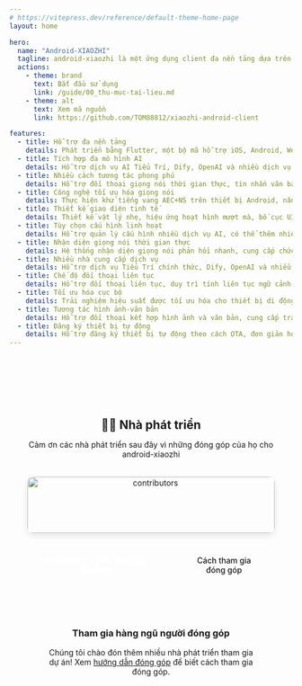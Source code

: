 ```yaml
---
# https://vitepress.dev/reference/default-theme-home-page
layout: home

hero:
  name: "Android-XIAOZHI"
  tagline: android-xiaozhi là một ứng dụng client đa nền tảng dựa trên Flutter cho Tiểu Trí, hỗ trợ iOS, Android, Web và nhiều nền tảng khác
  actions:
    - theme: brand
      text: Bắt đầu sử dụng
      link: /guide/00_thu-muc-tai-lieu.md
    - theme: alt
      text: Xem mã nguồn
      link: https://github.com/TOM88812/xiaozhi-android-client

features:
  - title: Hỗ trợ đa nền tảng
    details: Phát triển bằng Flutter, một bộ mã hỗ trợ iOS, Android, Web, Windows, macOS và Linux cùng nhiều nền tảng khác
  - title: Tích hợp đa mô hình AI
    details: Hỗ trợ dịch vụ AI Tiểu Trí, Dify, OpenAI và nhiều dịch vụ AI khác, có thể chuyển đổi giữa các mô hình khác nhau bất kỳ lúc nào
  - title: Nhiều cách tương tác phong phú
    details: Hỗ trợ đối thoại giọng nói thời gian thực, tin nhắn văn bản, tin nhắn hình ảnh, cũng như chức năng ngắt thủ công trong cuộc gọi
  - title: Công nghệ tối ưu hóa giọng nói
    details: Thực hiện khử tiếng vang AEC+NS trên thiết bị Android, nâng cao chất lượng tương tác giọng nói
  - title: Thiết kế giao diện tinh tế
    details: Thiết kế vật lý nhẹ, hiệu ứng hoạt hình mượt mà, bố cục UI tự thích ứng, mang lại trải nghiệm hình ảnh tốt hơn
  - title: Tùy chọn cấu hình linh hoạt
    details: Hỗ trợ quản lý cấu hình nhiều dịch vụ AI, có thể thêm nhiều Tiểu Trí vào danh sách trò chuyện
  - title: Nhận diện giọng nói thời gian thực
    details: Hệ thống nhận diện giọng nói phản hồi nhanh, cung cấp chức năng chuyển giọng nói thành văn bản thời gian thực
  - title: Nhiều nhà cung cấp dịch vụ
    details: Hỗ trợ dịch vụ Tiểu Trí chính thức, Dify, OpenAI và nhiều nhà cung cấp dịch vụ AI khác
  - title: Chế độ đối thoại liên tục
    details: Hỗ trợ đối thoại liên tục, duy trì tính liên tục ngữ cảnh của tương tác
  - title: Tối ưu hóa cục bộ
    details: Trải nghiệm hiệu suất được tối ưu hóa cho thiết bị di động, giảm tiêu thụ pin
  - title: Tương tác hình ảnh-văn bản
    details: Hỗ trợ đối thoại kết hợp hình ảnh và văn bản, cung cấp trải nghiệm tương tác đa phương thức
  - title: Đăng ký thiết bị tự động
    details: Hỗ trợ đăng ký thiết bị tự động theo cách OTA, đơn giản hóa quy trình cấu hình
---
```


<div class="developers-section">
  <h2>👨‍💻 Nhà phát triển</h2>
  <p>Cảm ơn các nhà phát triển sau đây vì những đóng góp của họ cho android-xiaozhi</p>
  
  <div class="contributors-wrapper">
    <a href="https://github.com/TOM88812/xiaozhi-android-client/graphs/contributors" class="contributors-link">
      <img src="https://contrib.rocks/image?repo=TOM88812/xiaozhi-android-client&max=20&columns=10" alt="contributors" class="contributors-image"/>
    </a>
  </div>
  
  <div class="developers-actions">
    <a href="/android-xiaozhi/contributors" class="dev-button">Xem những người đóng góp đặc biệt</a>
    <a href="/android-xiaozhi/contributing" class="dev-button outline">Cách tham gia đóng góp</a>
  </div>

  <div class="join-message">
    <h3>Tham gia hàng ngũ người đóng góp</h3>
    <p>Chúng tôi chào đón thêm nhiều nhà phát triển tham gia dự án! Xem <a href="/android-xiaozhi/contributing">hướng dẫn đóng góp</a> để biết cách tham gia đóng góp.</p>
  </div>

</div>

<style>
.developers-section {
  text-align: center;
  max-width: 960px;
  margin: 4rem auto 0;
  padding: 2rem;
  border-top: 1px solid var(--vp-c-divider);
}

.developers-section h2 {
  margin-bottom: 0.5rem;
  color: var(--vp-c-brand);
}

.contributors-wrapper {
  margin: 2rem auto;
  max-width: 600px;
  position: relative;
  overflow: hidden;
  border-radius: 10px;
  box-shadow: 0 4px 12px rgba(0, 0, 0, 0.1);
  transition: all 0.3s ease;
}

.contributors-wrapper:hover {
  transform: translateY(-5px);
  box-shadow: 0 8px 24px rgba(0, 0, 0, 0.15);
}

.contributors-link {
  display: block;
  text-decoration: none;
  background-color: var(--vp-c-bg-soft);
}

.contributors-image {
  width: 100%;
  height: auto;
  display: block;
  transition: all 0.3s ease;
  max-height: 100px;
}

.developers-actions {
  display: flex;
  gap: 1rem;
  justify-content: center;
  margin-top: 1.5rem;
}

.developers-actions a {
  text-decoration: none;
}

.dev-button {
  display: inline-block;
  border-radius: 20px;
  padding: 0.5rem 1.5rem;
  font-weight: 500;
  transition: all 0.2s ease;
  text-decoration: none;
}

.dev-button:not(.outline) {
  background-color: var(--vp-c-brand);
  color: white;
}

.dev-button.outline {
  border: 1px solid var(--vp-c-brand);
  color: var(--vp-c-brand);
}

.dev-button:hover {
  transform: translateY(-2px);
  box-shadow: 0 4px 8px rgba(0, 0, 0, 0.1);
}

@media (max-width: 640px) {
  .developers-actions {
    flex-direction: column;
  }
  
  .contributors-wrapper {
    margin: 1.5rem auto;
  }
}

.join-message {
  text-align: center;
  margin-top: 2rem;
  padding: 2rem;
  border-top: 1px solid var(--vp-c-divider);
}

.join-message h3 {
  margin-bottom: 1rem;
}
</style>
